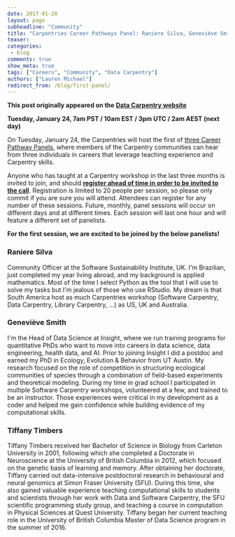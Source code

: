 ```yaml
---
date: 2017-01-20
layout: page
subheadline: "Community"
title: "Carpentries Career Pathways Panel: Raniere Silva, Geneviève Smith, Tiffany Timbers"
teaser:
categories:
 - blog
comments: true
show_meta: true
tags: ["Careers", "Community", "Data Carpentry"]
authors: ["Lauren Michael"]
redirect_from: /blog/first-panel/
--- 
```


**This post originally appeared on the [Data Carpentry website](https://datacarpentry.org)**

**Tuesday, January 24, 7am PST / 10am EST / 3pm UTC / 2am AEST (next day)**  

On Tuesday, January 24, the Carpentries will host the first of
[three Career Pathway Panels](https://software-carpentry.org/blog/2016/12/careers.html), where members of the Carpentry communities
can hear from three individuals in careers that leverage teaching experience and Carpentry skills.  

Anyone who has taught at a Carpentry workshop in the last three months is invited to join, and should
**[register ahead of time in order to be invited to the call](https://goo.gl/forms/R2ZHFf90Wmn787WI2)**.
Registration is limited to 20 people per session, so please only commit if you are sure you will attend.
Attendees can register for any number of these sessions. Future, monthly, panel sessions will occur on different days and at different
times. Each session will last one hour and will feature a different set of panelists.  

**For the first session, we are excited to be joined by the below panelists!**  

### Raniere Silva  
Community Officer at the Software Sustainability Institute, UK. I'm Brazilian, just completed my year living abroad, and my background
is applied mathematics. Most of the time I select Python as the tool that I will use to solve my tasks but I'm jealous of those who use
RStudio. My dream is that South America host as much Carpentries workshop (Software Carpentry, Data Carpentry, Library Carpentry, ...)
as US, UK and Australia.  

### Geneviève Smith  
I'm the Head of Data Science at Insight, where we run training programs for quantitative PhDs who want to move into careers in
data science, data engineering, health data, and AI. Prior to joining Insight I did a postdoc and earned my PhD in Ecology,
Evolution & Behavior from UT Austin. My research focused on the role of competition in structuring ecological communities of species
through a combination of field-based experiments and theoretical modeling. During my time in grad school I participated in multiple
Software Carpentry workshops, volunteered at a few, and trained to be an instructor. Those experiences were critical in my development
as a coder and helped me gain confidence while building evidence of my computational skills.  

### Tiffany Timbers  
Tiffany Timbers received her Bachelor of Science in Biology from Carleton University in 2001, following which she completed a Doctorate
in Neuroscience at the University of British Columbia in 2012, which focused on the genetic basis of learning and memory. After
obtaining her doctorate, Tiffany carried out data-intensive postdoctoral research in behavioural and neural genomics at Simon Fraser
University (SFU). During this time, she also gained valuable experience teaching computational skills to students and scientists
through her work with Data and Software Carpentry, the SFU scientific programming study group, and teaching a course in computation
in Physical Sciences at Quest University. Tiffany began her current teaching role in the University of British Columbia Master of
Data Science program in the summer of 2016.  
